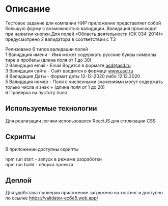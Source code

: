 # Описание 
Тестовое задание для компании НИР приложение представляет собой большую форму с возможностью валидации. Валидация происходит при нажатии кнопки.Для полей «Область деятельности (ОК 034-2014)» предусмотрено 2 валидатора в соответствии с ТЗ

Релизовано 6 типов валидации полей  
1 Валидация имени - Имя может содержать русские буквы символы тире и пробелы (длина поля от 1 до 30)  
2 Валидация email - Email Водится в формате asd@asd.ru  
3 Валидация сайта - Сайт вводится в формацт www.asd.ru  
4 Валидация Даты - Формат даты 12-12-2020 либо 12.12.2020  
5 Валидация номер - Поля с численными значениями могут содержать только числа и знак + (длина поля от 1 до 20)  
6 Проверка на пустоту поля  

## Используемые технологии
Для реализации логики использовался ReactJS для стилизации CSS

## Скрипты 
В приложении доступны скрипты 

npm run start - запуск в режиме разработки  
npm run build - сборка проекта

## Деплой
Для удобстава проверки приложение загружено на хостинг и доступно по ссылке https://validator-ec6e5.web.app/

